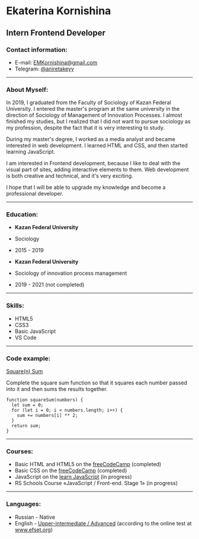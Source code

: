 # Ekaterina Kornishina

## Intern Frontend Developer

### Contact information:

- E-mail: EMKornishina@gmail.com
- Telegram: [@aniretakeyy](https://t.me/aniretakeyy)

---

### About Myself:

In 2019, I graduated from the Faculty of Sociology of Kazan Federal University. I entered the master's program at the same university in the direction of Sociology of Management of Innovation Processes. I almost finished my studies, but I realized that I did not want to pursue sociology as my profession, despite the fact that it is very interesting to study.

During my master's degree, I worked as a media analyst and became interested in web development. I learned HTML and CSS, and then started learning JavaScript.

I am interested in Frontend development, because I like to deal with the visual part of sites, adding interactive elements to them. Web development is both creative and technical, and it's very exciting.

I hope that I will be able to upgrade my knowledge and become a professional developer.

---

### Education:

- **Kazan Federal University**

* Sociology

* 2015 - 2019

- **Kazan Federal University**

* Sociology of innovation process management

* 2019 - 2021 (not completed)

---

### Skills:

- HTML5
- CSS3
- Basic JavaScript
- VS Code

---

### Code example:

[Square(n) Sum](https://www.codewars.com/kata/515e271a311df0350d00000f/javascript)

Complete the square sum function so that it squares each number passed into it and then sums the results together.

```
function squareSum(numbers) {
  let sum = 0;
  for (let i = 0; i < numbers.length; i++) {
    sum += numbers[i] ** 2;
  }
  return sum;
}
```

---

### Courses:

- Basic HTML and HTML5 on the [freeCodeCamp](https://www.freecodecamp.org/learn/responsive-web-design/#basic-html-and-html5) (completed)
- Basic CSS on the [freeCodeCamp](https://www.freecodecamp.org/learn/responsive-web-design/#basic-css) (completed)
- JavaScript on the [learn JavaScript](https://learn.javascript.ru/) (in progress)
- RS Schools Course «JavaScript / Front-end. Stage 1» (in progress)

---

### Languages:

- Russian - Native
- English - [Upper-intermediate / Advanced](https://www.efset.org/cert/5FEDe6) (according to the online test at www.efset.org)

